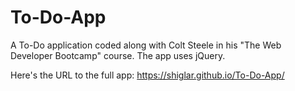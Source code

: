 # To-Do-App
A To-Do application coded along with Colt Steele in his "The Web Developer Bootcamp" course. The app uses jQuery.

Here's the URL to the full app: https://shiglar.github.io/To-Do-App/
